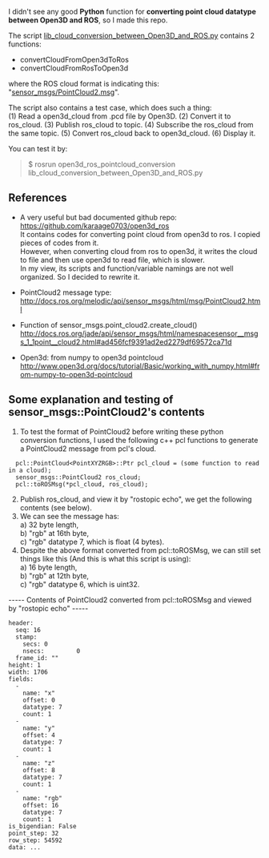
I didn't see any good **Python** function for **converting point cloud datatype between Open3D and ROS**, so I made this repo.

The script [lib_cloud_conversion_between_Open3D_and_ROS.py](lib_cloud_conversion_between_Open3D_and_ROS.py)
contains 2 functions:   
* convertCloudFromOpen3dToRos  
* convertCloudFromRosToOpen3d  

where the ROS cloud format is indicating this: "[sensor_msgs/PointCloud2.msg](http://docs.ros.org/melodic/api/sensor_msgs/html/msg/PointCloud2.html)".

The script also contains a test case, which does such a thing:  
(1) Read a open3d_cloud from .pcd file by Open3D.
(2) Convert it to ros_cloud.
(3) Publish ros_cloud to topic.
(4) Subscribe the ros_cloud from the same topic.
(5) Convert ros_cloud back to open3d_cloud.
(6) Display it.  

You can test it by:  
> $ rosrun open3d_ros_pointcloud_conversion lib_cloud_conversion_between_Open3D_and_ROS.py

## References
* A very useful but bad documented github repo:  
    https://github.com/karaage0703/open3d_ros  
    It contains codes for converting point cloud from open3d to ros. I copied pieces of codes from it.  
    However, when converting cloud from ros to open3d, it writes the cloud to file and then use open3d to read file, which is slower.  
    In my view, its scripts and function/variable namings are not well organized. So I decided to rewrite it. 

* PointCloud2 message type:  
    http://docs.ros.org/melodic/api/sensor_msgs/html/msg/PointCloud2.html

* Function of sensor_msgs.point_cloud2.create_cloud()  
    http://docs.ros.org/jade/api/sensor_msgs/html/namespacesensor__msgs_1_1point__cloud2.html#ad456fcf9391ad2ed2279df69572ca71d

* Open3d: from numpy to open3d pointcloud  
http://www.open3d.org/docs/tutorial/Basic/working_with_numpy.html#from-numpy-to-open3d-pointcloud

## Some explanation and testing of sensor_msgs::PointCloud2's contents
1. To test the format of PointCloud2 before writing these python conversion functions, I used the following c++ pcl functions to generate a PointCloud2 message from pcl's cloud.
```
  pcl::PointCloud<PointXYZRGB>::Ptr pcl_cloud = (some function to read in a cloud);
  sensor_msgs::PointCloud2 ros_cloud;
  pcl::toROSMsg(*pcl_cloud, ros_cloud);
```
2. Publish ros_cloud, and view it by "rostopic echo", we get the following contents (see below).
3. We can see the message has:  
    a) 32 byte length,  
    b) "rgb" at 16th byte,   
    c) "rgb" datatype 7, which is float (4 bytes).    
4. Despite the above format converted from pcl::toROSMsg, we can still set things like this (And this is what this script is using):  
    a) 16 byte length,  
    b) "rgb" at 12th byte,  
    c) "rgb" datatype 6, which is uint32.  

----- Contents of PointCloud2 converted from pcl::toROSMsg and viewed by "rostopic echo" -----
```
header: 
  seq: 16
  stamp: 
    secs: 0
    nsecs:         0
  frame_id: ""
height: 1
width: 1706
fields: 
  - 
    name: "x"
    offset: 0
    datatype: 7
    count: 1
  - 
    name: "y"
    offset: 4
    datatype: 7
    count: 1
  - 
    name: "z"
    offset: 8
    datatype: 7
    count: 1
  - 
    name: "rgb"
    offset: 16
    datatype: 7
    count: 1
is_bigendian: False
point_step: 32
row_step: 54592
data: ...
```